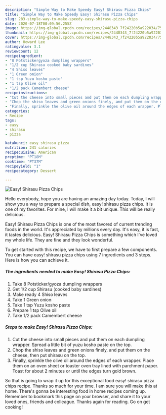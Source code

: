 ```yaml
---
description: "Simple Way to Make Speedy Easy! Shirasu Pizza Chips"
title: "Simple Way to Make Speedy Easy! Shirasu Pizza Chips"
slug: 283-simple-way-to-make-speedy-easy-shirasu-pizza-chips
date: 2020-07-18T00:09:56.255Z
image: https://img-global.cpcdn.com/recipes/2448343_7f24220b5a922034/751x532cq70/easy-shirasu-pizza-chips-recipe-main-photo.jpg
thumbnail: https://img-global.cpcdn.com/recipes/2448343_7f24220b5a922034/751x532cq70/easy-shirasu-pizza-chips-recipe-main-photo.jpg
cover: https://img-global.cpcdn.com/recipes/2448343_7f24220b5a922034/751x532cq70/easy-shirasu-pizza-chips-recipe-main-photo.jpg
author: Howard Lee
ratingvalue: 3.1
reviewcount: 12
recipeingredient:
- "8 Potstickergyoza dumpling wrappers"
- "1/2 cup Shirasu cooked baby sardines"
- "4 Shiso leaves"
- "1 Green onion"
- "1 tsp Yuzu kosho paste"
- "1 tsp Olive oil"
- "1/2 pack Camembert cheese"
recipeinstructions:
- "Cut the cheese into small pieces and put them on each dumpling wrapper. Spread a little bit of yuzu kosho paste on the top."
- "Chop the shiso leaves and green onions finely, and put them on the cheese, then put shirasu on the top."
- "Finally, sprinkle the olive oil around the edges of each wrapper. Place them on an oven sheet or toaster oven tray lined with parchment paper. Toast for about 2 minutes or until the edges turn gold brown."
categories:
- Recipe
tags:
- easy
- shirasu
- pizza

katakunci: easy shirasu pizza 
nutrition: 241 calories
recipecuisine: American
preptime: "PT18M"
cooktime: "PT37M"
recipeyield: "1"
recipecategory: Dessert

---
```



![Easy! Shirasu Pizza Chips](https://img-global.cpcdn.com/recipes/2448343_7f24220b5a922034/751x532cq70/easy-shirasu-pizza-chips-recipe-main-photo.jpg)

Hello everybody, hope you are having an amazing day today. Today, I will show you a way to prepare a special dish, easy! shirasu pizza chips. It is one of my favorites. For mine, I will make it a bit unique. This will be really delicious.

Easy! Shirasu Pizza Chips is one of the most favored of current trending foods in the world. It's appreciated by millions every day. It's easy, it is fast, it tastes delicious. Easy! Shirasu Pizza Chips is something which I've loved my whole life. They are fine and they look wonderful.




To get started with this recipe, we have to first prepare a few components. You can have easy! shirasu pizza chips using 7 ingredients and 3 steps. Here is how you can achieve it.

<!--inarticleads1-->

##### The ingredients needed to make Easy! Shirasu Pizza Chips:

1. Take 8 Potsticker/gyoza dumpling wrappers
1. Get 1/2 cup Shirasu (cooked baby sardines)
1. Make ready 4 Shiso leaves
1. Take 1 Green onion
1. Take 1 tsp Yuzu kosho paste
1. Prepare 1 tsp Olive oil
1. Take 1/2 pack Camembert cheese




<!--inarticleads2-->

##### Steps to make Easy! Shirasu Pizza Chips:

1. Cut the cheese into small pieces and put them on each dumpling wrapper. Spread a little bit of yuzu kosho paste on the top.
1. Chop the shiso leaves and green onions finely, and put them on the cheese, then put shirasu on the top.
1. Finally, sprinkle the olive oil around the edges of each wrapper. Place them on an oven sheet or toaster oven tray lined with parchment paper. Toast for about 2 minutes or until the edges turn gold brown.




So that is going to wrap it up for this exceptional food easy! shirasu pizza chips recipe. Thanks so much for your time. I am sure you will make this at home. There's gonna be interesting food in home recipes coming up. Remember to bookmark this page on your browser, and share it to your loved ones, friends and colleague. Thanks again for reading. Go on get cooking!
